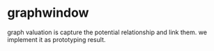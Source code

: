 # graphwindow
graph valuation is capture the potential relationship and link them. we implement it as prototyping result.
